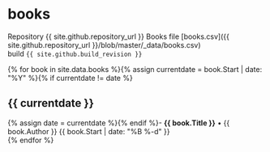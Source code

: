 # books
Repository {{ site.github.repository_url }}
Books file [books.csv]({{ site.github.repository_url }}/blob/master/_data/books.csv)  
build ``{{ site.github.build_revision }}``

{% for book in site.data.books %}{% assign currentdate = book.Start | date: "%Y" %}{% if currentdate != date %}
## {{ currentdate }}
{% assign date = currentdate %}{% endif %}- **{{ book.Title }}** • <span class="text-red">{{ book.Author }}</span> <span class="text-gray-light">{{ book.Start | date: "%B %-d" }}</span>  
{% endfor %}

<script type="text/javascript">
document.querySelector('body').classList.add('markdown-body');
</script>
